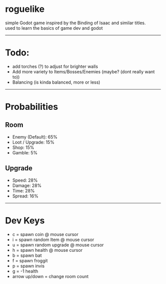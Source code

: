 # roguelike
 
simple Godot game inspired by the Binding of Isaac and similar titles.<br />
used to learn the basics of game dev and godot

--------------------------------------------

# Todo:
- add torches (?) to adjust for brighter walls
- Add more variety to Items/Bosses/Enemies (maybe? (dont really want to))
- Balancing (is kinda balanced, more or less)

--------------------------------------------
# Probabilities

## Room
- Enemy (Default): 65%
- Loot / Upgrade: 15%
- Shop: 15%
- Gamble: 5%

## Upgrade
- Speed: 28%
- Damage: 28%
- Time: 28%
- Spread: 16%

--------------------------------------------
# Dev Keys

- c = spawn coin @ mouse cursor
- i = spawn random Item @ mouse cursor
- u = spawn random upgrade @ mouse cursor
- h = spawn health @ mouse cursor
- b = spawn bat
- f = spawn froggit
- p = spawn invis
- g = -1 health
- arrow up/down = change room count

